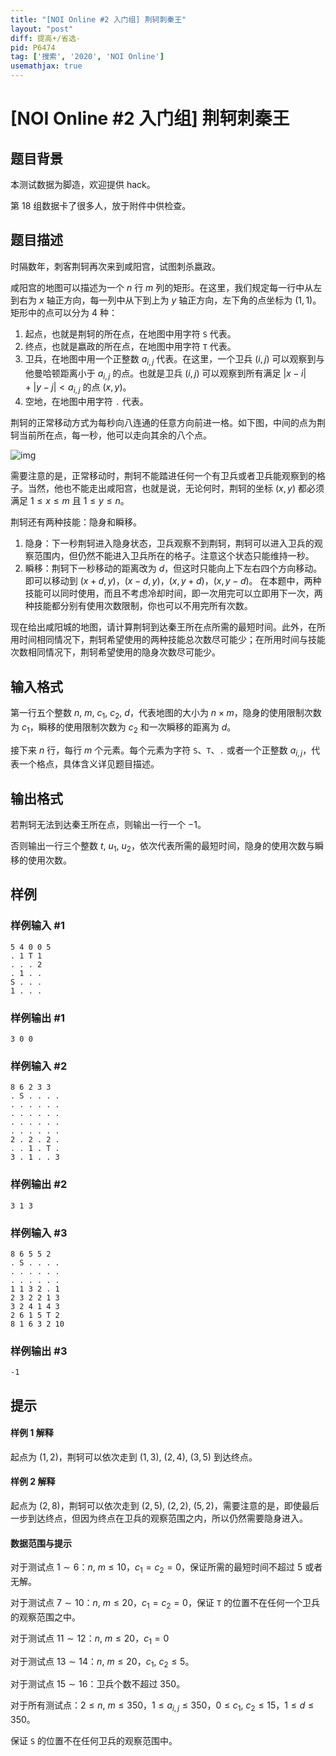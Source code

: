 ```yaml
---
title: "[NOI Online #2 入门组] 荆轲刺秦王"
layout: "post"
diff: 提高+/省选-
pid: P6474
tag: ['搜索', '2020', 'NOI Online']
usemathjax: true
---
```


# [NOI Online #2 入门组] 荆轲刺秦王
## 题目背景

本测试数据为脚造，欢迎提供 hack。

第 18 组数据卡了很多人，放于附件中供检查。
## 题目描述

时隔数年，刺客荆轲再次来到咸阳宫，试图刺杀嬴政。

咸阳宫的地图可以描述为一个 $n$ 行 $m$ 列的矩形。在这里，我们规定每一行中从左到右为 $x$ 轴正方向，每一列中从下到上为 $y$ 轴正方向，左下角的点坐标为 $(1,1)$。矩形中的点可以分为 $4$ 种：

1. 起点，也就是荆轲的所在点，在地图中用字符 `S` 代表。
2. 终点，也就是嬴政的所在点，在地图中用字符 `T` 代表。
3. 卫兵，在地图中用一个正整数 $a_{i,j}$ 代表。在这里，一个卫兵 $(i,j)$ 可以观察到与他曼哈顿距离小于 $a_{i,j}$ 的点。也就是卫兵 $(i,j)$ 可以观察到所有满足 $|x-i|+|y-j|<a_{i,j}$ 的点 $(x,y)$。
4. 空地，在地图中用字符 `.` 代表。

荆轲的正常移动方式为每秒向八连通的任意方向前进一格。如下图，中间的点为荆轲当前所在点，每一秒，他可以走向其余的八个点。

![img](https://s1.ax1x.com/2020/04/25/Js5XL9.png)

需要注意的是，正常移动时，荆轲不能踏进任何一个有卫兵或者卫兵能观察到的格子。当然，他也不能走出咸阳宫，也就是说，无论何时，荆轲的坐标 $(x,y)$ 都必须满足 $1\le x\le m$ 且 $1\le y\le n$。

荆轲还有两种技能：隐身和瞬移。

1. 隐身：下一秒荆轲进入隐身状态，卫兵观察不到荆轲，荆轲可以进入卫兵的观察范围内，但仍然不能进入卫兵所在的格子。注意这个状态只能维持一秒。
2. 瞬移：荆轲下一秒移动的距离改为 $d$，但这时只能向上下左右四个方向移动。即可以移动到 
$(x+d,y)$，$(x-d,y)$，$(x,y+d)$，$(x,y-d)$。
在本题中，两种技能可以同时使用，而且不考虑冷却时间，即一次用完可以立即用下一次，两种技能都分别有使用次数限制，你也可以不用完所有次数。

现在给出咸阳城的地图，请计算荆轲到达秦王所在点所需的最短时间。此外，在所用时间相同情况下，荆轲希望使用的两种技能总次数尽可能少；在所用时间与技能次数相同情况下，荆轲希望使用的隐身次数尽可能少。
## 输入格式

第一行五个整数 $n$, $m$, $c_1$, $c_2$, $d$，代表地图的大小为 $n\times m$，隐身的使用限制次数为 $c_1$，瞬移的使用限制次数为 $c_2$ 和一次瞬移的距离为 $d$。

接下来 $n$ 行，每行 $m$ 个元素。每个元素为字符 `S`、`T`、`.` 或者一个正整数 $a_{i,j}$，代表一个格点，具体含义详见题目描述。
## 输出格式

若荆轲无法到达秦王所在点，则输出一行一个 $-1$。

否则输出一行三个整数 $t$, $u_1$, $u_2$，依次代表所需的最短时间，隐身的使用次数与瞬移的使用次数。
## 样例

### 样例输入 #1
```
5 4 0 0 5
. 1 T 1
. . . 2
. 1 . .
S . . .
1 . . .
```
### 样例输出 #1
```
3 0 0
```
### 样例输入 #2
```
8 6 2 3 3
. S . . . .
. . . . . .
. . . . . .
. . . . . .
. . . . . .
2 . 2 . 2 .
. . 1 . T .
3 . 1 . . 3

```
### 样例输出 #2
```
3 1 3
```
### 样例输入 #3
```
8 6 5 5 2
. S . . . .
. . . . . .
. . . . . .
1 1 3 2 . 1
2 3 2 2 1 3 
3 2 4 1 4 3 
2 6 1 5 T 2 
8 1 6 3 2 10
```
### 样例输出 #3
```
-1
```
## 提示

#### 样例 1 解释

起点为 $(1,2)$，荆轲可以依次走到 $(1,3)$, $(2,4)$, $(3,5)$ 到达终点。

#### 样例 2 解释

起点为 $(2,8)$，荆轲可以依次走到 $(2,5)$, $(2,2)$, $(5,2)$，需要注意的是，即使最后一步到达终点，但因为终点在卫兵的观察范围之内，所以仍然需要隐身进入。

#### 数据范围与提示


对于测试点 $1\sim 6$：$n$, $m\le 10$，$c_1=c_2=0$，保证所需的最短时间不超过 $5$ 或者无解。

对于测试点 $7\sim 10$：$n$, $m\le 20$，$c_1=c_2=0$，保证 `T` 的位置不在任何一个卫兵的观察范围之中。

对于测试点 $11\sim 12$：$n$, $m\le 20$，$c_1=0$

对于测试点 $13\sim 14$：$n$, $m\le 20$，$c_1$, $c_2 \le 5$。

对于测试点 $15\sim 16$：卫兵个数不超过 $350$。

对于所有测试点：$2\le n$, $m\le 350$，$1\le a_{i,j}\le 350$，$0\le c_1$, $c_2\le 15$，$1\le d\le 350$。

保证 `S` 的位置不在任何卫兵的观察范围中。
